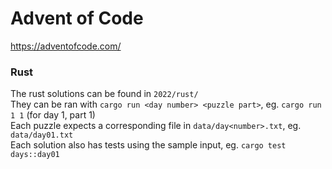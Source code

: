 # Advent of Code

https://adventofcode.com/

### Rust

The rust solutions can be found in `2022/rust/`  
They can be ran with `cargo run <day number> <puzzle part>`, eg. `cargo run 1 1` (for day 1, part 1)  
Each puzzle expects a corresponding file in `data/day<number>.txt`, eg. `data/day01.txt`  
Each solution also has tests using the sample input, eg. `cargo test days::day01`
